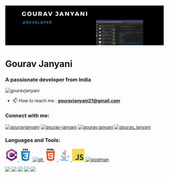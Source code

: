 ![I am GitHub Readme Generator's creator](https://github.com/gouravjanyani/gouravjanyani/blob/main/WhatsApp%20Image%202021-07-08%20at%2012.58.51%20PM.jpeg?raw=true)
<h1 align="left">Gourav Janyani</h1>
<h3 align="Left">A passionate developer from India</h3>



<p align="left"> <img src="https://komarev.com/ghpvc/?username=gouravjanyani&label=Profile%20views&color=0e75b6&style=flat" alt="gouravjanyani" /> </p>



- 📫 How to reach me : **gouravjanyani21@gmail.com**

<h3 align="left">Connect with me:</h3>
<p align="left">
<a href="https://twitter.com/gouravjanyani" target="blank"><img align="center" src="https://raw.githubusercontent.com/rahuldkjain/github-profile-readme-generator/master/src/images/icons/Social/twitter.svg" alt="gouravjanyani" height="30" width="40" /></a>
<a href="https://linkedin.com/in/gourav-janyani" target="blank"><img align="center" src="https://raw.githubusercontent.com/rahuldkjain/github-profile-readme-generator/master/src/images/icons/Social/linked-in-alt.svg" alt="gourav-janyani" height="30" width="40" /></a>
<a href="https://fb.com/gourav.janyani" target="blank"><img align="center" src="https://raw.githubusercontent.com/rahuldkjain/github-profile-readme-generator/master/src/images/icons/Social/facebook.svg" alt="gourav.janyani" height="30" width="40" /></a>
<a href="https://instagram.com/gourav_janyani" target="blank"><img align="center" src="https://raw.githubusercontent.com/rahuldkjain/github-profile-readme-generator/master/src/images/icons/Social/instagram.svg" alt="gourav_janyani" height="30" width="40" /></a>
</p>

<h3 align="left">Languages and Tools:</h3>
<p align="left"> <a href="https://www.w3schools.com/cs/" target="_blank"> <img src="https://raw.githubusercontent.com/devicons/devicon/master/icons/csharp/csharp-original.svg" alt="csharp" width="40" height="40"/> </a> <a href="https://www.w3schools.com/css/" target="_blank"> <img src="https://raw.githubusercontent.com/devicons/devicon/master/icons/css3/css3-original-wordmark.svg" alt="css3" width="40" height="40"/> </a> <a href="https://git-scm.com/" target="_blank"> <img src="https://www.vectorlogo.zone/logos/git-scm/git-scm-icon.svg" alt="git" width="40" height="40"/> </a> <a href="https://www.w3.org/html/" target="_blank"> <img src="https://raw.githubusercontent.com/devicons/devicon/master/icons/html5/html5-original-wordmark.svg" alt="html5" width="40" height="40"/> </a> <a href="https://www.java.com" target="_blank"> <img src="https://raw.githubusercontent.com/devicons/devicon/master/icons/java/java-original.svg" alt="java" width="40" height="40"/> </a> <a href="https://developer.mozilla.org/en-US/docs/Web/JavaScript" target="_blank"> <img src="https://raw.githubusercontent.com/devicons/devicon/master/icons/javascript/javascript-original.svg" alt="javascript" width="40" height="40"/> </a>    <a href="https://postman.com" target="_blank"> <img src="https://www.vectorlogo.zone/logos/getpostman/getpostman-icon.svg" alt="postman" width="40" height="40"/> </a> </p>






![](https://github-profile-summary-cards.vercel.app/api/cards/profile-details?username=gouravjanyani&theme=dracula)
![](https://github-profile-summary-cards.vercel.app/api/cards/repos-per-language?username=gouravjanyani&theme=dracula)
![](https://github-profile-summary-cards.vercel.app/api/cards/most-commit-language?username=gouravjanyani&theme=dracula)
![](https://github-profile-summary-cards.vercel.app/api/cards/stats?username=gouravjanyani&theme=dracula)
![](https://github-profile-summary-cards.vercel.app/api/cards/productive-time?username=gouravjanyani&theme=dracula)
